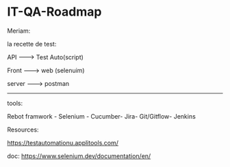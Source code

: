 # IT-QA-Roadmap
Meriam:

la recette de test:

API ---> Test Auto(script)

Front ---> web (selenuim)

server ---> postman


--------------------
tools:

Rebot framwork - Selenium - Cucumber- Jira- Git/Gitflow- Jenkins

Resources:

https://testautomationu.applitools.com/

doc:
https://www.selenium.dev/documentation/en/

